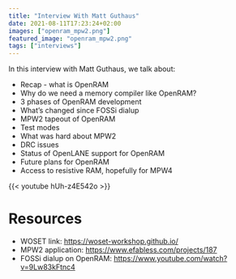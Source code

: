 ```yaml
---
title: "Interview With Matt Guthaus"
date: 2021-08-11T17:23:24+02:00
images: ["openram_mpw2.png"]
featured_image: "openram_mpw2.png"
tags: ["interviews"]
---
```


In this interview with Matt Guthaus, we talk about:

* Recap - what is OpenRAM
* Why do we need a memory compiler like OpenRAM?
* 3 phases of OpenRAM development
* What’s changed since FOSSi dialup
* MPW2 tapeout of OpenRAM
* Test modes
* What was hard about MPW2
* DRC issues
* Status of OpenLANE support for OpenRAM
* Future plans for OpenRAM
* Access to resistive RAM, hopefully for MPW4

{{< youtube hUh-z4E542o >}}

# Resources

* WOSET link: https://woset-workshop.github.io/ 
* MPW2 application: https://www.efabless.com/projects/187
* FOSSi dialup on OpenRAM: https://www.youtube.com/watch?v=9Lw83kFtnc4

